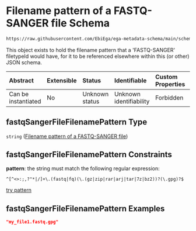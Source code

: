 # Filename pattern of a FASTQ-SANGER file Schema

```txt
https://raw.githubusercontent.com/EbiEga/ega-metadata-schema/main/schemas/EGA.common-definitions.json#/$defs/fastqSangerFileFilenamePattern
```

This object exists to hold the filename pattern that a 'FASTQ-SANGER' filetypeId would have, for it to be referenced elsewhere within this (or other) JSON schema.

| Abstract            | Extensible | Status         | Identifiable            | Custom Properties | Additional Properties | Access Restrictions | Defined In                                                                                           |
| :------------------ | :--------- | :------------- | :---------------------- | :---------------- | :-------------------- | :------------------ | :--------------------------------------------------------------------------------------------------- |
| Can be instantiated | No         | Unknown status | Unknown identifiability | Forbidden         | Allowed               | none                | [EGA.common-definitions.json\*](../../../schemas/EGA.common-definitions.json "open original schema") |

## fastqSangerFileFilenamePattern Type

`string` ([Filename pattern of a FASTQ-SANGER file](ega-4-defs-filename-pattern-of-a-fastq-sanger-file.md))

## fastqSangerFileFilenamePattern Constraints

**pattern**: the string must match the following regular expression:&#x20;

```regexp
^[^<>:;,?"*|/]+\.(fastq|fq)(\.(gz|zip|rar|arj|tar|7z|bz2))?(\.gpg)?$
```

[try pattern](https://regexr.com/?expression=%5E%5B%5E%3C%3E%3A%3B%2C%3F%22*%7C%2F%5D%2B%5C.\(fastq%7Cfq\)\(%5C.\(gz%7Czip%7Crar%7Carj%7Ctar%7C7z%7Cbz2\)\)%3F\(%5C.gpg\)%3F%24 "try regular expression with regexr.com")

## fastqSangerFileFilenamePattern Examples

```json
"my_file1.fastq.gpg"
```
